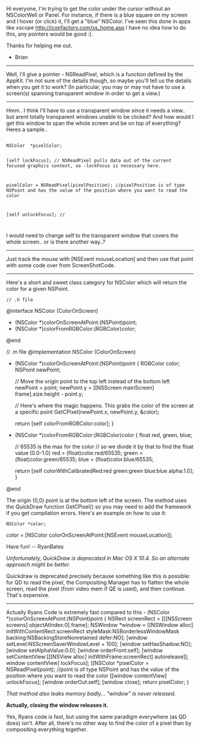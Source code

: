 Hi everyone,
I'm trying to get the color under the cursor without an NSColorWell or Panel.
For instance, if there is a blue square on my screen and I hover (or click) it, I'll get a "blue" NSColor.
I've seen this done in apps like xscope <http://iconfactory.com/xs_home.asp>
I have no idea how to do this, any pointers would be good :).

Thanks for helping me out.
- Brian

----

Well, I'll give a pointer - NSReadPixel, which is a function defined by the AppKit.  I'm not sure of the details though, so maybe you'll tell us the details when you get it to work?  (In particular, you may or may not have to use a screen(s) spanning transparent window in order to get a view.)

----
Hmm.. I think I'll have to use a transparent window since it needs a view.. but arent totally transparent windows unable to be clicked?
And how would I get this window to span the whole screen and be on top of everything?
Heres a sample..

<code>
NSColor  *pixelColor;

[self lockFocus];  // NSReadPixel pulls data out of the current focused graphics context, so -lockFocus is necessary here.

pixelColor = NSReadPixel(pixelPosition); //pixelPosition is of type NSPoint and has the value of the position where you want to read the color

[self unlockFocus];  //

</code>

I would need to change self to the transparent window that covers the whole screen.. or is there another way..?

----

Just track the mouse with     [NSEvent mouseLocation] and then use that point with some code over from ScreenShotCode.

----

Here's a short and sweet class category for NSColor which will return the color for a given NSPoint.

    // .h file
@interface NSColor (ColorOnScreen)

+ (NSColor *)colorOnScreenAtPoint:(NSPoint)point;
+ (NSColor *)colorFromRGBColor:(RGBColor)color;

@end

// .m file
@implementation NSColor (ColorOnScreen)

+ (NSColor *)colorOnScreenAtPoint:(NSPoint)point
{
	RGBColor color;
	NSPoint newPoint;
	
	// Move the origin point to the top left instead of the bottom left
	newPoint = point;
	newPoint.y = [[NSScreen mainScreen] frame].size.height - point.y;
	
	// Here's where the magic happens. This grabs the color of the screen at a specific point
	GetCPixel(newPoint.x, newPoint.y, &color);
	
	return [self colorFromRGBColor:color];
}

+ (NSColor *)colorFromRGBColor:(RGBColor)color
{
	float red, green, blue;
	
	// 65535 is the max for the color
	// so we divide it by that to find the float value (0.0-1.0)
	red = (float)color.red/65535;
	green = (float)color.green/65535;
	blue = (float)color.blue/65535;
	
	return [self colorWithCalibratedRed:red green:green blue:blue alpha:1.0];
}

@end


The origin (0,0) point is at the bottom left of the screen. The method uses the QuickDraw function GetCPixel() so you may need to add the framework if you get compilation errors. Here's an example on how to use it:

    NSColor *color;
color = [NSColor colorOnScreenAtPoint:[NSEvent mouseLocation]];


Have fun! -- RyanBates

*Unfortunately, QuickDraw is deprecated in Mac OS X 10.4.  So an alternate approach might be better.*

Quickdraw is deprecated precisely because something like this is possible: for QD to read the pixel, the Compositing Manager has to flatten the whole screen, read the pixel (from video mem if QE is used), and then continue. That's expensive.

----

Actually Ryans Code is extremely fast compared to this
    - (NSColor *)colorOnScreenAtPoint:(NSPoint)point
{
	NSRect screenRect = [[[NSScreen screens] objectAtIndex:0] frame]; 
	NSWindow *window = [[NSWindow alloc] initWithContentRect:screenRect 
												   styleMask:NSBorderlessWindowMask backing:NSBackingStoreNonretained 
													   defer:NO];
	[window setLevel:NSScreenSaverWindowLevel + 100]; 
	[window setHasShadow:NO]; 
	[window setAlphaValue:0.0];
	[window orderFront:self];
	[window setContentView:[[[NSView alloc] initWithFrame:screenRect] autorelease]];
	window contentView] lockFocus];
    [[NSColor *pixelColor = NSReadPixel(point); //point is of type NSPoint and has the value of the position where you want to read the color
    [[window contentView] unlockFocus];
	[window orderOut:self]; 
	[window close]; 
	return pixelColor;
}


*That method also leaks memory badly... "window" is never released.* 

**Actually, closing the window releases it.**

Yes, Ryans code is fast, but using the same paradigm everywhere (as QD does) isn't. After all, there's no other way to find the color of a pixel than by compositing everything together.
